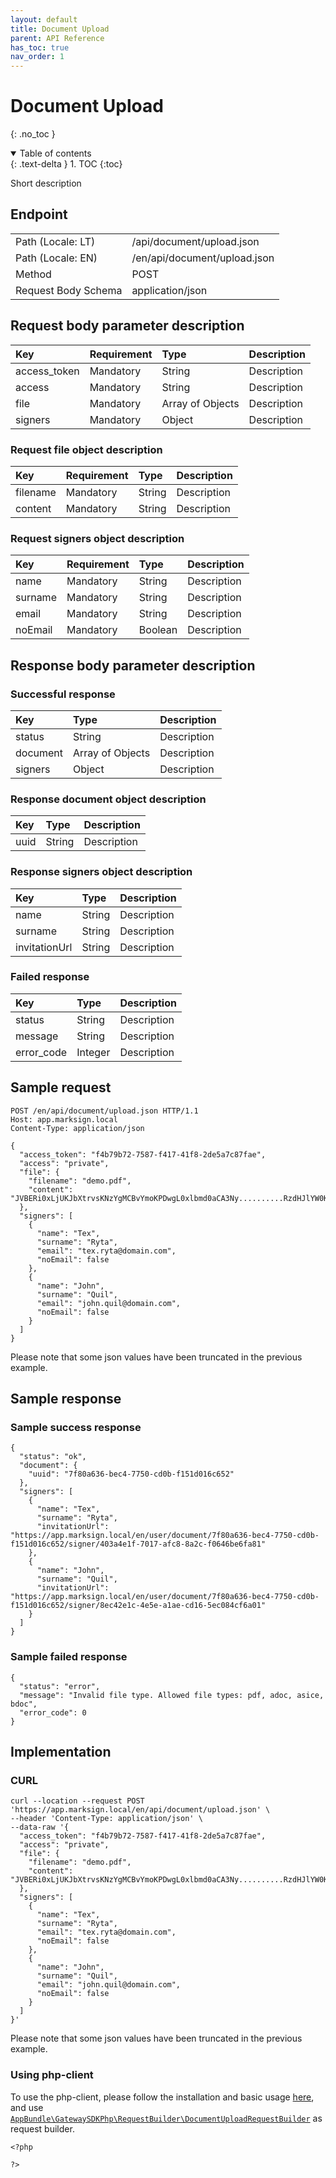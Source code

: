 ```yaml
---
layout: default
title: Document Upload
parent: API Reference
has_toc: true
nav_order: 1
---
```


# Document Upload
{: .no_toc }

<details open markdown="block">
  <summary>
    Table of contents
  </summary>
  {: .text-delta }
1. TOC
{:toc}
</details>

Short description

## Endpoint

<table>
  <tbody>
    <tr>
      <td>Path (Locale: LT)</td>
      <td>/api/document/upload.json</td>
    </tr>
    <tr>
      <td>Path (Locale: EN)</td>
      <td>/en/api/document/upload.json</td>
    </tr>
    <tr>
      <td>Method</td>
      <td>POST</td>
    </tr>
    <tr>
      <td>Request Body Schema</td>
      <td>application/json</td>
    </tr>
  </tbody>
</table>

## Request body parameter description

| Key | Requirement | Type | Description |
| :--- | :--- | :--- | :--- |
| access_token | Mandatory | String | Description |
| access | Mandatory | String | Description |
| file | Mandatory | Array of Objects | Description |
| signers | Mandatory | Object | Description |

### Request file object description

| Key | Requirement | Type | Description |
| :--- | :--- | :--- | :--- |
| filename | Mandatory | String | Description |
| content | Mandatory | String | Description |

### Request signers object description

| Key | Requirement | Type | Description |
| :--- | :--- | :--- | :--- |
| name | Mandatory | String | Description |
| surname | Mandatory | String | Description |
| email | Mandatory | String | Description |
| noEmail | Mandatory | Boolean | Description |



## Response body parameter description

### Successful response

| Key | Type | Description |
| :--- | :--- | :--- |
| status | String | Description |
| document | Array of Objects | Description |
| signers | Object | Description |

### Response document object description

| Key | Type | Description |
| :--- | :--- | :--- |
| uuid | String | Description |

### Response signers object description

| Key | Type | Description |
| :--- | :--- | :--- |
| name | String | Description |
| surname | String | Description |
| invitationUrl | String | Description |



### Failed response

| Key | Type | Description |
| :--- | :--- | :--- |
| status | String | Description |
| message | String | Description |
| error_code | Integer | Description |



## Sample request

```
POST /en/api/document/upload.json HTTP/1.1
Host: app.marksign.local
Content-Type: application/json

{
  "access_token": "f4b79b72-7587-f417-41f8-2de5a7c87fae",
  "access": "private",
  "file": {
    "filename": "demo.pdf",
    "content": "JVBERi0xLjUKJbXtrvsKNzYgMCBvYmoKPDwgL0xlbmd0aCA3Ny..........RzdHJlYW0KZW5kb2JqCnN0YXJ0eHJlZgo1MDg5MwolJUVPRgo="
  },
  "signers": [
    {
      "name": "Tex",
      "surname": "Ryta",
      "email": "tex.ryta@domain.com",
      "noEmail": false
    },
    {
      "name": "John",
      "surname": "Quil",
      "email": "john.quil@domain.com",
      "noEmail": false
    }
  ]
}
```

Please note that some json values have been truncated in the previous example.

## Sample response

### Sample success response

```
{
  "status": "ok",
  "document": {
    "uuid": "7f80a636-bec4-7750-cd0b-f151d016c652"
  },
  "signers": [
    {
      "name": "Tex",
      "surname": "Ryta",
      "invitationUrl": "https://app.marksign.local/en/user/document/7f80a636-bec4-7750-cd0b-f151d016c652/signer/403a4e1f-7017-afc8-8a2c-f0646be6fa81"
    },
    {
      "name": "John",
      "surname": "Quil",
      "invitationUrl": "https://app.marksign.local/en/user/document/7f80a636-bec4-7750-cd0b-f151d016c652/signer/8ec42e1c-4e5e-a1ae-cd16-5ec084cf6a01"
    }
  ]
}
```

### Sample failed response

```
{
  "status": "error",
  "message": "Invalid file type. Allowed file types: pdf, adoc, asice, bdoc",
  "error_code": 0
}
```

## Implementation

### CURL

```
curl --location --request POST 'https://app.marksign.local/en/api/document/upload.json' \
--header 'Content-Type: application/json' \
--data-raw '{
  "access_token": "f4b79b72-7587-f417-41f8-2de5a7c87fae",
  "access": "private",
  "file": {
    "filename": "demo.pdf",
    "content": "JVBERi0xLjUKJbXtrvsKNzYgMCBvYmoKPDwgL0xlbmd0aCA3Ny..........RzdHJlYW0KZW5kb2JqCnN0YXJ0eHJlZgo1MDg5MwolJUVPRgo="
  },
  "signers": [
    {
      "name": "Tex",
      "surname": "Ryta",
      "email": "tex.ryta@domain.com",
      "noEmail": false
    },
    {
      "name": "John",
      "surname": "Quil",
      "email": "john.quil@domain.com",
      "noEmail": false
    }
  ]
}'
```

Please note that some json values have been truncated in the previous example.

### Using php-client

To use the php-client, please follow the installation and basic usage [here](/documentation/sdk-php-client.html#usage), and use [`AppBundle\GatewaySDKPhp\RequestBuilder\DocumentUploadRequestBuilder`](/documentation/class-ref/GatewaySDKPhp/RequestBuilder/DocumentUploadRequestBuilder.html) as request builder.

```
<?php

?>
```
